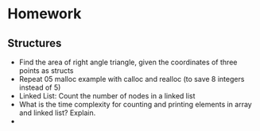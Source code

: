 # Homework

## Structures
* Find the area of right angle triangle, given the coordinates of three points as structs
* Repeat 05 malloc example with calloc and realloc (to save 8 integers instead of 5)
* Linked List: Count the number of nodes in a linked list
* What is the time complexity for counting and printing elements in array and linked list? Explain.
* 

